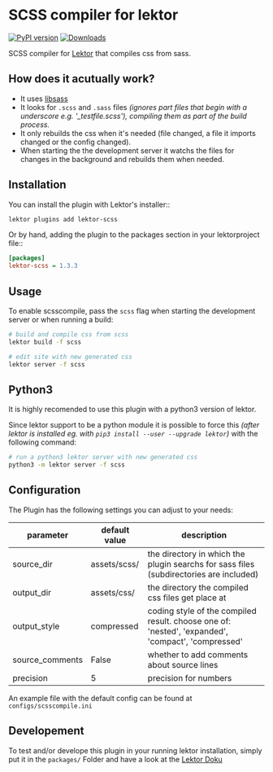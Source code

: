  SCSS compiler for lektor
=============================
[![PyPI version](https://badge.fury.io/py/lektor-scss.svg)](https://badge.fury.io/py/lektor-scss)
 [![Downloads](https://pepy.tech/badge/lektor-scss)](https://pepy.tech/project/lektor-scss) 

SCSS compiler for [Lektor](https://getlektor.com) that compiles css from sass.

 How does it acutually work?
----------------------------
 + It uses [libsass](https://github.com/sass/libsass-python) 
 + It looks for ``.scss`` and ``.sass`` files *(ignores part files that begin with a underscore e.g. '_testfile.scss'), compiling them as part of the build process.*
 + It only rebuilds the css when it's needed (file changed, a file it imports changed or the config changed).
 + When starting the the development server it watchs the files for changes in the background and rebuilds them when needed.

 Installation
-------------
You can install the plugin with Lektor's installer::
```bash
lektor plugins add lektor-scss
```

Or by hand, adding the plugin to the packages section in your lektorproject file::
```ini
[packages]
lektor-scss = 1.3.3
```
 Usage
------
To enable scsscompile, pass the ``scss`` flag when starting the development
server or when running a build:
```bash
# build and compile css from scss
lektor build -f scss

# edit site with new generated css
lektor server -f scss
```

 Python3
----------
It is highly recomended to use this plugin with a python3 version of lektor.

Since lektor support to be a python module it is possible to force this *(after lektor is installed eg. with ``pip3 install --user --upgrade lektor``)* with the following command:
```bash
# run a python3 lektor server with new generated css
python3 -m lektor server -f scss
```

 Configuration
-------------
The Plugin has the following settings you can adjust to your needs:

|parameter      |default value      |description                                                                                       |
|---------------|-------------------|--------------------------------------------------------------------------------------------------|
|source_dir     |assets/scss/       | the directory in which the plugin searchs for sass files (subdirectories are included)           |
|output_dir     |assets/css/        | the directory the compiled css files get place at                                                |
|output_style   |compressed         | coding style of the compiled result. choose one of: 'nested', 'expanded', 'compact', 'compressed'|
|source_comments|False              | whether to add comments about source lines                                                       |
|precision      |5                  | precision for numbers                                                                            |

An example file with the default config can be found at ``configs/scsscompile.ini``

 Developement
-------------
To test and/or develope this plugin in your running lektor installation, simply put it in the ``packages/`` Folder and have a look at the [Lektor Doku](https://www.getlektor.com/docs/plugins/dev/)

<!-- How to add to pypi: https://packaging.python.org/tutorials/packaging-projects/ -->
